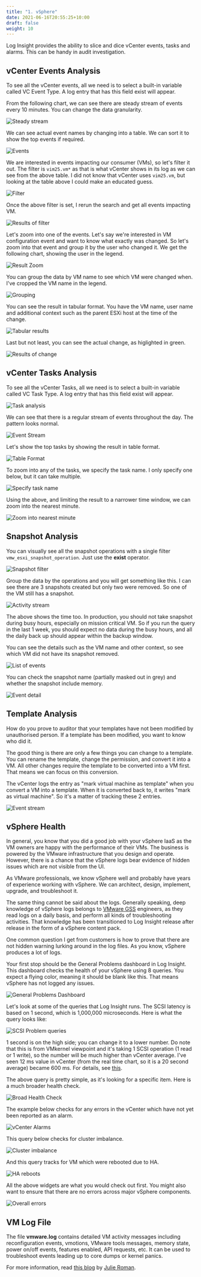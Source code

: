 ```yaml
---
title: "1. vSphere"
date: 2021-06-16T20:55:25+10:00
draft: false
weight: 10
---
```


Log Insight provides the ability to slice and dice vCenter events, tasks and alarms. This can be handy in audit investigation.

## vCenter Events Analysis

To see all the vCenter events, all we need is to select a built-in variable called VC Event Type. A log entry that has this field exist will appear.

From the following chart, we can see there are steady stream of events every 10 minutes. You can change the data granularity.

![Steady stream](4.5.1-fig-1.png)

We can see actual event names by changing into a table. We can sort it to show the top events if required.

![Events](4.5.1-fig-2.png)

We are interested in events impacting our consumer (VMs), so let's filter it out. The filter is `vim25.vm*` as that is what vCenter shows in its log as we can see from the above table. I did not know that vCenter uses `vim25.vm`, but looking at the table above I could make an educated guess.

![Filter](4.5.1-fig-3.png)

Once the above filter is set, I rerun the search and get all events impacting VM.

![Results of filter](4.5.1-fig-4.png)

Let's zoom into one of the events. Let's say we're interested in VM configuration event and want to know what exactly was changed. So let's zoom into that event and group it by the user who changed it. We get the following chart, showing the user in the legend.

![Result Zoom](4.5.1-fig-5.png)

You can group the data by VM name to see which VM were changed when. I've cropped the VM name in the legend.

![Grouping](4.5.1-fig-6.png)

You can see the result in tabular format. You have the VM name, user name and additional context such as the parent ESXi host at the time of the change.

![Tabular results](4.5.1-fig-7.png)

Last but not least, you can see the actual change, as higlighted in green.

![Results of change](4.5.1-fig-8.png)

## vCenter Tasks Analysis

To see all the vCenter Tasks, all we need is to select a built-in variable called VC Task Type. A log entry that has this field exist will appear.

![Task analysis](4.5.1-fig-9.png)

We can see that there is a regular stream of events throughout the day. The pattern looks normal.

![Event Stream](4.5.1-fig-10.png)

Let's show the top tasks by showing the result in table format.

![Table Format](4.5.1-fig-11.png)

To zoom into any of the tasks, we specify the task name. I only specify one below, but it can take multiple.

![Specify task name](4.5.1-fig-12.png)

Using the above, and limiting the result to a narrower time window, we can zoom into the nearest minute.

![Zoom into nearest minute](4.5.1-fig-13.png)

## Snapshot Analysis

You can visually see all the snapshot operations with a single filter `vmw_esxi_snapshot_operation`. Just use the **exist** operator.

![Snapshot filter](4.5.1-fig-14.png)

Group the data by the operations and you will get something like this. I can see there are 3 snapshots created but only two were removed. So one of the VM still has a snapshot.

![Activity stream](4.5.1-fig-15.png)

The above shows the time too. In production, you should not take snapshot during busy hours, especially on mission critical VM. So if you run the query in the last 1 week, you should expect no data during the busy hours, and all the daily back up should appear within the backup window.

You can see the details such as the VM name and other context, so see which VM did not have its snapshot removed.

![List of events](4.5.1-fig-16.png)

You can check the snapshot name (partially masked out in grey) and whether the snapshot include memory.

![Event detail](4.5.1-fig-17.png)

## Template Analysis

How do you prove to auditor that your templates have not been modified by unauthorised person. If a template has been modified, you want to know who did it.

The good thing is there are only a few things you can change to a template. You can rename the template, change the permission, and convert it into a VM. All other changes require the template to be converted into a VM first. That means we can focus on this conversion.

The vCenter logs the entry as "mark virtual machine as template" when you convert a VM into a template. When it is converted back to, it writes "mark as virtual machine". So it's a matter of tracking these 2 entries.

![Event stream](4.5.1-fig-18.png)

## vSphere Health

In general, you know that you did a good job with your vSphere IaaS as the VM owners are happy with the performance of their VMs. The business is powered by the VMware infrastructure that you design and operate. However, there is a chance that the vSphere logs bear evidence of hidden issues which are not visible from the UI.

As VMware professionals, we know vSphere well and probably have years of experience working with vSphere. We can architect, design, implement, upgrade, and troubleshoot it.

The same thing cannot be said about the logs. Generally speaking, deep knowledge of vSphere logs belongs to [VMware GSS](https://www.vmware.com/support/services/compare) engineers, as they read logs on a daily basis, and perform all kinds of troubleshooting activities. That knowledge has been transitioned to Log Insight release after release in the form of a vSphere content pack.

One common question I get from customers is how to prove that there are not hidden warning lurking around in the log files. As you know, vSphere produces a lot of logs.

Your first stop should be the General Problems dashboard in Log Insight. This dashboard checks the health of your vSphere using 8 queries. You expect a flying color, meaning it should be blank like this. That means vSphere has not logged any issues.

![General Problems Dashboard](4.5.1-fig-19.png)

Let's look at some of the queries that Log Insight runs. The SCSI latency is based on 1 second, which is 1,000,000 microseconds. Here is what the query looks like:

![SCSI Problem queries](4.5.1-fig-20.png)

1 second is on the high side; you can change it to a lower number. Do note that this is from VMkernel viewpoint and it's taking 1 SCSI operation (1 read or 1 write), so the number will be much higher than vCenter average. I've seen 12 ms value in vCenter (from the real time chart, so it is a 20 second average) became 600 ms. For details, see [this](http://virtual-red-dot.info/vsphere-storage-latency-view-from-the-vmkernel/).

The above query is pretty simple, as it's looking for a specific item. Here is a much broader health check.

![Broad Health Check](4.5.1-fig-21.png)

The example below checks for any errors in the vCenter which have not yet been reported as an alarm.

![vCenter Alarms](4.5.1-fig-22.png)

This query below checks for cluster imbalance.

![Cluster imbalance](4.5.1-fig-23.png)

And this query tracks for VM which were rebooted due to HA.

![HA reboots](4.5.1-fig-24.png)

All the above widgets are what you would check out first. You might also want to ensure that there are no errors across major vSphere components.

![Overall errors](4.5.1-fig-25.png)

## VM Log File

The file **vmware.log** contains detailed VM activity messages including reconfiguration events, vmotions, VMware tools messages, memory state, power on/off events, features enabled, API requests, etc. It can be used to troubleshoot events leading up to core dumps or kernel panics.

For more information, read [this blog](https://blogs.vmware.com/management/2020/10/configure-a-vms-vmware-log-file-to-send-messages-to-vrealize-log-insight.html) by [Julie Roman](https://blogs.vmware.com/management/author/julie_roman).